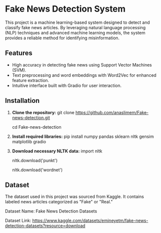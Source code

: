 # Fake News Detection System

This project is a machine learning-based system designed to detect and classify fake news articles. By leveraging natural language processing (NLP) techniques and advanced machine learning models, the system provides a reliable method for identifying misinformation.

## Features
- High accuracy in detecting fake news using Support Vector Machines (SVM).
- Text preprocessing and word embeddings with Word2Vec for enhanced feature extraction.
- Intuitive interface built with Gradio for user interaction.

## Installation

1. **Clone the repository:**
   git clone https://github.com/anaslimem/Fake-news-detection.git
   
   cd Fake-news-detection
   
3. **Install required libraries:**
   pip install numpy pandas sklearn nltk gensim matplotlib gradio
   
4. **Download necessary NLTK data:**
     import nltk
   
    nltk.download('punkt')
   
    nltk.download('wordnet')
## Dataset

The dataset used in this project was sourced from Kaggle. It contains labeled news articles categorized as "Fake" or "Real."

Dataset Name: Fake News Detection Datasets 

Dataset Link: https://www.kaggle.com/datasets/emineyetm/fake-news-detection-datasets?resource=download

   

